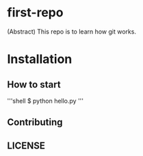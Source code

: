 # first-repo

(Abstract) This repo is to learn how git works.

# Installation

## How to start

'''shell
$ python hello.py
'''



## Contributing

## LICENSE
